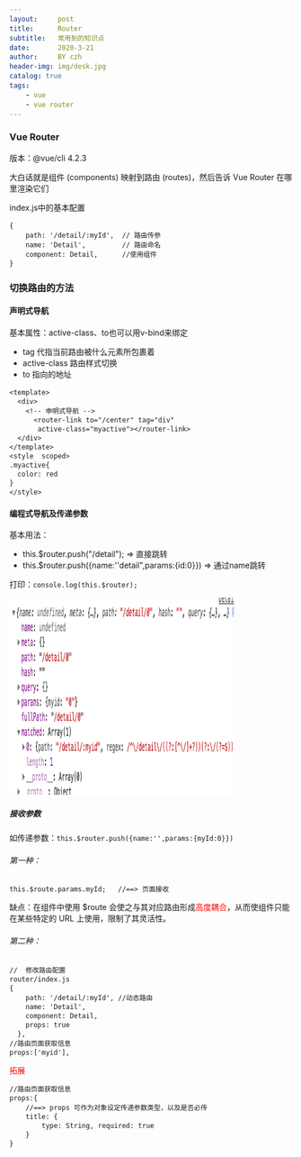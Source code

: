 ```yaml
---
layout:     post
title:      Router
subtitle:   常用到的知识点
date:       2020-3-21
author:     BY czh
header-img: img/desk.jpg
catalog: true
tags:
    - vue
    - vue router
---
```


###  Vue Router

版本：@vue/cli 4.2.3

大白话就是组件 (components) 映射到路由 (routes)，然后告诉 Vue Router 在哪里渲染它们

index.js中的基本配置

```
{
    path: '/detail/:myId', 	// 路由传参
    name: 'Detail',   		// 路由命名
    component: Detail, 		//使用组件
}
```


### 切换路由的方法

#### 声明式导航

基本属性：active-class、to也可以用v-bind来绑定

* tag 代指当前路由被什么元素所包裹着
* active-class 路由样式切换
* to 指向的地址


```
<template>
  <div>
    <!-- 申明式导航 -->
      <router-link to="/center" tag="div"
       active-class="myactive"></router-link>
  </div>
</template>
<style  scoped>
.myactive{
  color: red
}
</style>
```

#### 编程式导航及传递参数

基本用法：

* this.$router.push("/detail");   => 直接跳转
* this.$router.push({name:''detail",params:{id:0}}) => 通过name跳转

打印：`console.log(this.$router); `

<img src="/img/projects/vue/router.png" width="400" height="350" alt="router" />

##### 接收参数

如传递参数：`this.$router.push({name:'',params:{myId:0}}) `

###### 第一种：

`this.$route.params.myId;   //==> 页面接收`

缺点：在组件中使用 $route 会使之与其对应路由形成<font color=red>高度耦合</font>，从而使组件只能在某些特定的 URL 上使用，限制了其灵活性。

###### 第二种：

```
//	修改路由配置
router/index.js
{
    path: '/detail/:myId', //动态路由
    name: 'Detail',
    component: Detail,
    props: true
  },
//路由页面获取信息
props:['myid'],
```
<font color=red>拓展</font>

```
//路由页面获取信息
props:{
	//==> props 可作为对象设定传递参数类型，以及是否必传
	title: { 
		type: String, required: true 
	}   
}
```
